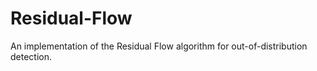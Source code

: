 # Residual-Flow
An implementation of the Residual Flow algorithm for out-of-distribution detection.
